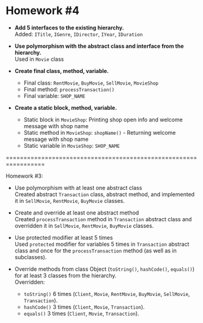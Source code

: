 # Homework #4

- **Add 5 interfaces to the existing hierarchy.**  
  Added: `ITitle`, `IGenre`, `IDirector`, `IYear`, `IDuration`  

- **Use polymorphism with the abstract class and interface from the hierarchy.**  
  Used in `Movie` class  

- **Create final class, method, variable.**  
  - Final class: `RentMovie`, `BuyMovie`, `SellMovie`, `MovieShop`  
  - Final method: `processTransaction()`  
  - Final variable: `SHOP_NAME`  

- **Create a static block, method, variable.**  
  - Static block in `MovieShop`: Printing shop open info and welcome message with shop name  
  - Static method in `MovieShop`: `shopName()` - Returning welcome message with shop name  
  - Static variable in `MovieShop`: `SHOP_NAME`  

=================================================================

Homework #3:

- Use polymorphism with at least one abstract class  
    Created abstract `Transaction` class, abstract method, and implemented it in `SellMovie`, `RentMovie`, `BuyMovie` classes.  

- Create and override at least one abstract method  
    Created `processTransaction` method in `Transaction` abstract class and overridden it in `SellMovie`, `RentMovie`, `BuyMovie` classes.  

- Use protected modifier at least 5 times  
    Used `protected` modifier for variables 5 times in `Transaction` abstract class and once for the `processTransaction` method (as well as in subclasses).  

- Override methods from class Object (`toString()`, `hashCode()`, `equals()`) for at least 3 classes from the hierarchy.  
    Overridden:  
    - `toString()` 6 times (`Client`, `Movie`, `RentMovie`, `BuyMovie`, `SellMovie`, `Transaction`).  
    - `hashCode()` 3 times (`Client`, `Movie`, `Transaction`).  
    - `equals()` 3 times (`Client`, `Movie`, `Transaction`).  
